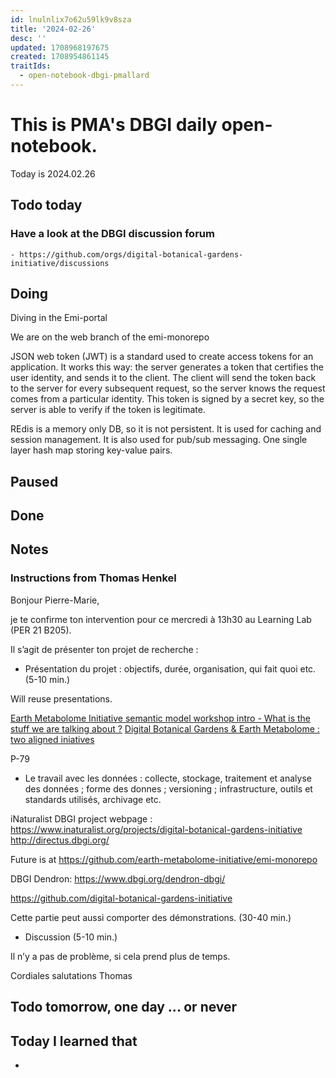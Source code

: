 ```yaml
---
id: lnulnlix7o62u59lk9v8sza
title: '2024-02-26'
desc: ''
updated: 1708968197675
created: 1708954861145
traitIds:
  - open-notebook-dbgi-pmallard
---
```



# This is PMA's DBGI daily open-notebook.

Today is 2024.02.26

## Todo today

### Have a look at the DBGI discussion forum
    - https://github.com/orgs/digital-botanical-gardens-initiative/discussions
###
###

## Doing

Diving in the Emi-portal


We are on the web branch of the emi-monorepo 

JSON web token (JWT) is a standard used to create access tokens for an application. It works this way: the server generates a token that certifies the user identity, and sends it to the client. The client will send the token back to the server for every subsequent request, so the server knows the request comes from a particular identity. This token is signed by a secret key, so the server is able to verify if the token is legitimate.

REdis is a memory only DB, so it is not persistent. It is used for caching and session management. It is also used for pub/sub messaging.
One single layer hash map storing key-value pairs.




## Paused

## Done

## Notes

### Instructions from Thomas Henkel 

Bonjour Pierre-Marie,
 
je te confirme ton intervention pour ce mercredi à 13h30 au Learning Lab (PER 21 B205).

Il s’agit de présenter ton projet de recherche :

- Présentation du projet : objectifs, durée, organisation, qui fait quoi etc. (5-10 min.)

Will reuse presentations.

[Earth Metabolome Initiative semantic model workshop intro - What is the stuff we are talking about ?](https://doi.org/10.5281/zenodo.8137605)
[Digital Botanical Gardens & Earth Metabolome : two aligned iniatives](https://doi.org/10.5281/zenodo.7662428)

P-79

- Le travail avec les données : collecte, stockage, traitement et analyse des données ; forme des donnes ; versioning ; infrastructure, outils et standards utilisés, archivage etc.

iNaturalist DBGI project webpage : https://www.inaturalist.org/projects/digital-botanical-gardens-initiative
http://directus.dbgi.org/

Future is at https://github.com/earth-metabolome-initiative/emi-monorepo

DBGI Dendron:  https://www.dbgi.org/dendron-dbgi/

https://github.com/digital-botanical-gardens-initiative

Cette partie peut aussi comporter des démonstrations. (30-40 min.)

- Discussion (5-10 min.)
 
Il n’y a pas de problème, si cela prend plus de temps.
 
Cordiales salutations
Thomas


## Todo tomorrow, one day ... or never

###
###
###


## Today I learned that

-